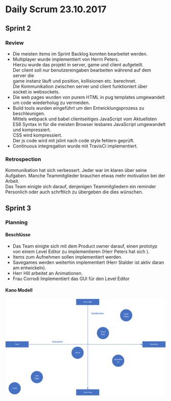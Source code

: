 # Daily Scrum 23.10.2017

## Sprint 2
### Review
- Die meisten items im Sprint Backlog konnten bearbeitet werden.
- Multiplayer wurde implementiert von Herrn Peters.  
 Hierzu wurde das projekt in server, game und client aufgeteilt.  
 Der client soll nur benutzereingaben bearbeiten während auf dem server die  
 game instanz läuft und position, kollisionen etc. berechnet.  
 Die Kommunikation zwischen server und client funktioniert über socket.io websockets.
- Die web pages wurden von purem HTML in pug templates umgewandelt um code wiederholug zu vermeiden. 
- Build tools wurden eingeführt um den Entwicklungsprozess zu beschleunigen.  
 Mittels webpack und babel clientseitiges JavaScript vom Aktuellsten ES6 Syntax in für die meisten Browser lesbares JavaScript umgewandelt und kompressiert.  
 CSS wird kompressiert.  
 Der js code wird mit jslint nach code style fehlern geprüft.
- Continuous integregation wurde mit TravisCi implementiert.

### Retrospection
Kommunikation hat sich verbessert.
Jeder war im klaren über seine Aufgaben.
Manche Teammitglieder brauchen etwas mehr motivation bei der Arbeit.  
Das Team einigte sich darauf, denjenigen Teammitgliedern ein reminder Personlich oder auch schrftlich zu übergeben die dies wünschen.

## Sprint 3
### Planning
#### Beschlüsse
- Das Team einigte sich mit dem Product owner darauf, einen prototyp von einem Level Editor zu implementieren (Herr Peters hat sich ). 
- Items zum Aufnehmen sollen implementiert werden.
- Savegames werden weiterhin implementiert (Herr Stalder ist aktiv daran am entwickeln).
- Herr Hill arbeitet an Animationen.
- Frau Corrodi Implementiert das GUI für den Level Editor
#### Kano Modell
![Kano Sprint 3](kano-sprint3.png)